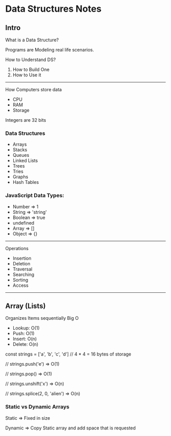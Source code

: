 # Data Structures Notes

## Intro
What is a Data Structure?

Programs are Modeling real life scenarios.

How to Understand DS?
1. How to Build One
2. How to Use it
---
How Computers store data

* CPU
* RAM
* Storage

Integers are 32 bits

### Data Structures
* Arrays
* Stacks
* Queues
* Linked Lists
* Trees
* Tries
* Graphs
* Hash Tables

### JavaScript Data Types:
* Number => 1
* String => 'string'
* Boolean => true
* undefined
* Array => []
* Object => {}

---

Operations

* Insertion
* Deletion
* Traversal
* Searching
* Sorting
* Access

--- 
## Array (Lists)

Organizes Items sequentially
Big O
- Lookup: O(1)
- Push: O(1)
- Insert: O(n)
- Delete: O(n)

const strings = ['a', 'b', 'c', 'd']
// 4 * 4 = 16 bytes of storage

// strings.push('e') => O(1)

// strings.pop() => O(1)
 
// strings.unshift('x') => O(n)
 
// strings.splice(2, 0, 'alien') => O(n)


### Static vs Dynamic Arrays

Static => Fixed in size

Dynamic  => Copy Static array and add space that is requested